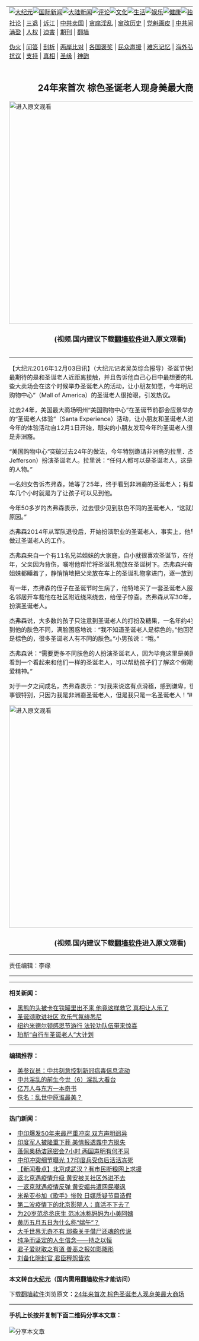 <a name="1" id="1" target="_blank"></a><span id="1"></span>
<table align=center border="0"><tr><td colspan="2" VALIGN=TOP><a href="/gb/nsc413.md#1"><img src="https://raw.githubusercontent.com/wcb2286/www/master/t/djy/1.jpg" title="大纪元"></a><a href="/gb/n24hr.md#1"><img src="https://raw.githubusercontent.com/wcb2286/www/master/t/djy/3.jpg" title="国际新闻"></a><a href="/gb/nsc413.md#1"><img src="https://raw.githubusercontent.com/wcb2286/www/master/t/djy/4.jpg" title="大陆新闻"></a><a href="/gb/news392.md#1"><img src="https://raw.githubusercontent.com/wcb2286/www/master/t/djy/5.jpg" title="评论"></a><a href="/gb/news2007.md#1"><img src="https://raw.githubusercontent.com/wcb2286/www/master/t/djy/6.jpg" title="文化"></a><a href="/gb/news2008.md#1"><img src="https://raw.githubusercontent.com/wcb2286/www/master/t/djy/7.jpg" title="生活"></a><a href="/gb/ncyule.md#1"><img src="https://raw.githubusercontent.com/wcb2286/www/master/t/djy/8.jpg" title="娱乐"></a><a href="/gb/nsc1002.md#1"><img src="https://raw.githubusercontent.com/wcb2286/www/master/t/djy/9.jpg" title="健康"><a href="/gb/nf6092.md#1"><img src="https://raw.githubusercontent.com/wcb2286/www/master/t/djy/10a.jpg" title="独家"></a><a href="/gb/nf4514.md#1"><img src="https://raw.githubusercontent.com/wcb2286/www/master/t/djy/12a.jpg" title="头条"></a></td></tr>
<tr><td colspan="2" VALIGN=TOP><a target="_blank" href="/gb/9p.md#1">社论</a> | <a target="_blank" href="/gb/nf5657.md#1">三退</a> | <a target="_blank" href="/gb/nf6124.md#1">诉江</a> | <a target="_blank" href="/gb/nf1176117.md#1">中共卖国</a> | <a target="_blank" href="/gb/nf5773.md#1">贪腐淫乱</a> | <a target="_blank" href="/gb/nf1176115.md#1">窜改历史</a> | <a target="_blank" href="/gb/nf1176107.md#1">党魁画皮</a> | <a target="_blank" href="/gb/nf1320400.md#1">中共间谍</a> | <a target="_blank" href="/gb/nf1176114.md#1">破坏传统</a> | <a target="_blank" href="https://github.com/wcb2286/ntdtv/blob/master/gb/prog447_1.md#1">恶贯满盈</a> | <a target="_blank" href="/gb/ncid278.md#1">人权</a> | <a target="_blank" href="/gb/nf1176111.md#1">迫害</a> | <a target="_blank" href="https://gitlab.com/szzdlab/mh-qikan/blob/master/README.md#1">期刊</a> | <a target="_blank" href="https://github.com/bannedbook/fanqiang/wiki">翻墙</a></p><p><a target="_blank" href="/gb/nf5562.md#1">伪火</a> | <a target="_blank" href="/gb/nf4378.md#1">问答</a> | <a target="_blank" href="/gb/nf5792.md#1">剖析</a> | <a target="_blank" href="/gb/nf5735.md#1">两岸比对</a> | <a target="_blank" href="/gb/nf6119.md#1">各国褒奖</a> | <a target="_blank" href="/gb/nf6120.md#1">民众声援</a> | <a target="_blank" href="/gb/nf1188594.md#1">难忘记忆</a> | <a target="_blank" href="/gb/nf3180.md#1">海外弘传</a> | <a target="_blank" href="/gb/nf5410.md#1">万人上访</a> | <a target="_blank" href="https://github.com/wcb2286/ntdtv/blob/master/gb/prog1530_1.md#1">和平抗议</a> | <a target="_blank" href="/gb/nf4386.md#1">支持</a> | <a target="_blank" href="/gb/nf4389.md#1">真相</a> | <a target="_blank" href="/gb/nf5790.md#1">圣缘</a> | <a target="_blank" href="/gb/nf4786.md#1">神韵</a></td></tr>
<tr><td VALIGN=TOP width="626"><h2 align=center>24年来首次 棕色圣诞老人现身美最大商场</h2>
<a href="https://combinatronics.com/wcb2286/vd/master/jump2.htm?id=Vnf6n"><img width="600" src="https://raw.githubusercontent.com/wcb2286/djy/master/gb/300/djtsp.jpg"title="进入原文观看"  alt="进入原文观看"></a><h3 align=center>(视频.国内建议下载<a href="https://github.com/bannedbook/fanqiang/wiki">翻墙软件</a>进入原文观看)</h3>
<h6></h6>
<hr>
	<p>【大纪元2016年12月03日讯】（大纪元记者吴英综合报导）圣诞节快到了，小朋友最期待的是和<ahref="/gb/tag/%E5%9C%A3%E8%AF%9E%E8%80%81%E4%BA%BA.md#1">圣诞老人</a>近距离接触，并且告诉他自己心目中最想要的礼物。在美国有些大卖场会在这个时候举办圣诞老人的活动，让小朋友如愿，今年明尼苏达州的“<ahref="/gb/tag/%E7%BE%8E%E5%9B%BD%E8%B4%AD%E7%89%A9%E4%B8%AD%E5%BF%83.md#1">美国购物中心</a>”（Mall of America）的<ahref="/gb/tag/%E5%9C%A3%E8%AF%9E%E8%80%81%E4%BA%BA.md#1">圣诞老人</a>很抢眼，引发热议。</p>
<p>过去24年，美国最大商场明州“<ahref="/gb/tag/%E7%BE%8E%E5%9B%BD%E8%B4%AD%E7%89%A9%E4%B8%AD%E5%BF%83.md#1">美国购物中心</a>”在圣诞节前都会应景举办为期四天的“圣诞老人体验”（Santa Experience）活动，让小朋友和圣诞老人进行亲密对话。今年的体验活动自12月1日开始，眼尖的小朋友发现今年旳圣诞老人很特别，因为他是<ahref="/gb/tag/%E9%9D%9E%E6%B4%B2%E8%A3%94.md#1">非洲裔</a>。</p>
<p>“美国购物中心”突破过去24年的做法，今年特别邀请<ahref="/gb/tag/%E9%9D%9E%E6%B4%B2%E8%A3%94.md#1">非洲裔</a>的拉里．杰弗森（Larry Jefferson）扮演圣诞老人。拉里说：“任何人都可以是圣诞老人，这是每个人心目中的人物。”</p>
<p>一名妇女告诉杰弗森，她等了25年，终于看到非洲裔的圣诞老人；有些人告诉他，开车几个小时就是为了让孩子可以见到他。</p>
<p>今年50多岁的杰弗森表示，过去很少见到肤色不同的圣诞老人，“这就是我这样做的原因。”</p>
<p>杰弗森2014年从军队退役后，开始扮演职业的圣诞老人，事实上，他早在12岁就曾做过圣诞老人的工作。</p>
<p>杰弗森来自一个有11名兄弟姐妹的大家庭，自小就很喜欢圣诞节，在他12岁那一年，父亲因为背伤，嘱咐他帮忙将圣诞礼物放在圣诞树下。杰弗森兴奋极了，等兄弟姐妹都睡着了，静悄悄地把父亲放在车上的圣诞礼物拿进门，逐一放到圣诞树下。</p>
<p>有一年，杰弗森的侄子在圣诞节时生病了，他特地买了一套圣诞老人服装，并要求一名邻居开车载他在社区附近绕来绕去，给侄子惊喜。杰弗森从军30年，经常在部队里扮演圣诞老人。</p>
<p>杰弗森说，大多数的孩子只注意到圣诞老人的打扮及糖果，一名年约4岁的孩子注意到他的肤色不同，满脸困惑地说：“我不知道圣诞老人是棕色的。”他回答：“是的，我是棕色的，很多圣诞老人有不同的肤色。”小男孩说：“哦。”</p>
<p>杰弗森说：“需要更多不同肤色的人扮演圣诞老人，因为毕竟这里是美国，孩子们需要看到一个看起来和他们一样的圣诞老人，可以帮助孩子们了解这个假期背后蕴含的博爱精神。”</p>
<p>对于一夕之间成名，杰弗森表示：“对我来说这有点滑稽，感到谦卑，很多人认为这件事很特别，只因为我是非洲裔圣诞老人，但是我只是一名圣诞老人！”#</p>
<p><a width="640" b="360" src=""></a><a href="https://combinatronics.com/wcb2286/vd/master/jump2.htm?id=Vnf6n"><img width="600" src="https://raw.githubusercontent.com/wcb2286/djy/master/gb/300/djtsp.jpg" title="进入原文观看"  alt="进入原文观看"></a><h3 align=center>(视频.国内建议下载<a href="https://github.com/bannedbook/fanqiang/wiki">翻墙软件</a>进入原文观看)</h3><hr><a src="https://www.youtube.com/embed/GkxBeNcOM3o?feature=oembed" frameborder="0" allowfullscreen></a></p>
<p>责任编辑：李缘</p>
	
<hr>
<hr>

<strong>相关新闻：</strong>
<li><a href="/gb/16/8/8/n8179099.md#1">黑熊的头被卡在铁罐里出不来 他竟这样救它 真相让人乐了</a></li>
<li><a href="/gb/16/11/25/n8527106.md#1">圣诞颂歌进社区 欢乐气氛绕悉尼</a></li>
<li><a href="/gb/16/11/26/n8531304.md#1">纽约米德尔顿感恩节游行 法轮功队伍带来惊喜</a></li>
<li><a href="/gb/16/11/27/n8532675.md#1">珀斯“自行车圣诞老人”大计划</a></li>
<hr>


<strong>编辑推荐：</strong>
<li><a href="/gb/20/2/22/n11887949.md#1">美参议员：中共刻意控制新冠病毒信息流动</a></li>
<li><a href="/gb/18/3/25/n10247979.md#1" target="_blank">中共淫乱的前生今世（6）淫乱大看台</a></li><li><a href="/gb/17/5/26/n9191512.md?dfh#1" target="_blank">亿万人与东方一本奇书</a></li><li><a href="/gb/13/7/22/n3922934.md#1" target="_blank">佚名：乱世中原谁最美？</a></li><hr>


<strong>热门新闻：</strong>
<li><a href="/gb/20/6/17/n12192677.md#1">中印爆发50年来最严重冲突 双方声明迥异</a></li>
<li><a href="/gb/20/6/18/n12195687.md#1">印度军人被隆重下葬 美情报透露中方损失</a></li>
<li><a href="/gb/20/6/18/n12194738.md#1">蓬佩奥杨洁篪密会7小时 两国声明有何不同</a></li>
<li><a href="/gb/20/6/17/n12192420.md#1">中印冲突细节曝光 17印度兵受伤后活活冻死</a></li>
<li><a href="/gb/20/6/17/n12193215.md#1">【新闻看点】北京成武汉？有市民断粮网上求援</a></li>
<li><a href="/gb/20/6/17/n12191577.md#1">返北京遇疫情升级 黄安被关社区外进不去</a></li>
<li><a href="/gb/20/6/18/n12196437.md#1">一返京就遇疫情反弹 黄安媚共遭网民嘲讽</a></li>
<li><a href="/gb/20/6/17/n12193273.md#1">米希亚参加《歌手》惨败 日媒质疑节目造假</a></li>
<li><a href="/gb/20/6/16/n12190137.md#1">第二波疫情下的北京影院人：真活不下去了</a></li>
<li><a href="/gb/20/6/16/n12190453.md#1">为20岁范丞丞庆生 范冰冰称妈妈为小美阿姨</a></li>
<li><a href="/gb/20/6/12/n12179666.md#1">黄历五月五日为什么称“端午”？</a></li>
<li><a href="/gb/20/6/17/n12192100.md#1">大千世界无奇不有 那些关于借尸还魂的传说</a></li>
<li><a href="/gb/10/7/21/n2972041.md#1">纯净而坚定的人生信念——持之以恒</a></li>
<li><a href="/gb/20/6/17/n12192099.md#1">君子爱财取之有道 善恶之报如影随形</a></li>
<li><a href="/gb/8/11/16/n2331158.md#1">刘备化隙封官 君臣释怨皆欢</a></li>
<hr>

<strong>本文转自<a href="https://www.epochtimes.com">大纪元</a>（国内需用<a href="https://github.com/bannedbook/fanqiang/wiki">翻墙软件</a>才能访问）</strong><p>下载<a href="https://github.com/bannedbook/fanqiang/wiki">翻墙软件</a>浏览原文：<a href="https://www.epochtimes.com/gb/16/12/2/n8553504.htm">24年来首次 棕色圣诞老人现身美最大商场</a></p><hr>

<strong>手机上长按并复制下面二维码分享本文章：</strong><br><br><img src="http://d1p1.ip.zn2.us/v.php?action=qrcode&url=/gb/16/12/2/n8553504.md%231" title="分享本文章"></td><td VALIGN=TOP><a href="/gb/16/1/21/n4622075.md?dfh#1" target="_blank"><img src="https://raw.githubusercontent.com/wcb2286/djy/master/gb/300/wei-f1.jpg" title="中共的伪火骗局"  alt="中共的伪火骗局"></a><br><a href="https://github.com/wcb2286/www/blob/master/README.md?dfh#9" target="_blank"><img src="https://raw.githubusercontent.com/wcb2286/djy/master/gb/300/yong-h.jpg" title="永恒的见证"  alt="永恒的见证"></a><br><a href="/gb/13/9/29/n3974789.md?dfh#1" target="_blank"><img src="https://raw.githubusercontent.com/wcb2286/djy/master/gb/300/shang-lnz.jpg" title="善良女子被中共投男牢"  alt="善良女子被中共投男牢"></a><br><a href="/gb/16/3/16/n4663449.md?dfh#1" target="_blank"><img src="https://raw.githubusercontent.com/wcb2286/djy/master/gb/300/huo-z3.jpg" title="警卫目击活摘器官"  alt="警卫目击活摘器官"></a><br><a href="/gb/16/8/7/n8177641.md?dfh#1" target="_blank"><img src="https://raw.githubusercontent.com/wcb2286/djy/master/gb/300/huo-z4.jpg" title="证人描述活摘恐怖"  alt="证人描述活摘恐怖"></a><br><a href="/gb/10/4/19/n2881569.md?dfh#1" target="_blank"><img src="https://raw.githubusercontent.com/wcb2286/djy/master/gb/300/huo-z1.jpg" title="揭开活摘器官黑幕"  alt="揭开活摘器官黑幕"></a><br><a href="/gb/10/11/7/n3077476.md?dfh#1" target="_blank"><img src="https://raw.githubusercontent.com/wcb2286/djy/master/gb/300/ma-ks.jpg" title="马克思的成魔之路"  alt="马克思的成魔之路"></a><br><a href="/gb/14/6/9/n4173977.md?dfh#1" target="_blank"><img src="https://raw.githubusercontent.com/wcb2286/djy/master/gb/300/chang-zs.jpg" title="藏字石 蕴天机"  alt="藏字石 蕴天机"></a><br><a href="/gb/18/5/10/n10381511.md?dfh#1" target="_blank"><img src="https://raw.githubusercontent.com/wcb2286/djy/master/gb/300/st1.jpg" title="关注3亿人三退"  alt="关注3亿人三退"></a><br><a href="/gb/18/3/21/n10237682.md?dfh#1" target="_blank"><img src="https://raw.githubusercontent.com/wcb2286/djy/master/gb/300/jie-t.jpg" title="解体中共复兴中华"  alt="解体中共复兴中华"></a><br><a href="/gb/9/2/9/n2422991.md?dfh#1" target="_blank"><img src="https://raw.githubusercontent.com/wcb2286/djy/master/gb/300/gao-zs.jpg" title="中共迫害良心律师"  alt="中共迫害良心律师"></a><br><a href="/gb/18/12/9/n10900044.md?dfh#1" target="_blank"><img src="https://raw.githubusercontent.com/wcb2286/djy/master/gb/300/sj1.jpg" title="303万人举报江泽民"  alt="303万人举报江泽民"></a><br><a href="/gb/18/8/28/n10672014.md?dfh#1" target="_blank"><img src="https://raw.githubusercontent.com/wcb2286/djy/master/gb/300/sj2.jpg" title="这些官员为何起诉江泽民"  alt="这些官员为何起诉江泽民"></a><br><a href="/gb/8/12/18/n2367165.md?dfh#1" target="_blank"><img src="https://raw.githubusercontent.com/wcb2286/djy/master/gb/300/liangan.jpg" title="海峡两岸的强烈对比"  alt="海峡两岸的强烈对比"></a><br><a href="/gb/15/12/10/n4593139.md?dfh#1" target="_blank"><img src="https://raw.githubusercontent.com/wcb2286/djy/master/gb/300/jia-ndzl.jpg" title="加拿大总理的贺信"  alt="加拿大总理的贺信"></a><br><a href="/gb/11/6/17/n3289382.md?dfh#1" target="_blank"><img src="https://raw.githubusercontent.com/wcb2286/djy/master/gb/300/xiao-wd.jpg" title="探寻真相兼听则明"  alt="探寻真相兼听则明"></a><br><a href="/gb/18/10/27/n10812623.md?dfh#1" target="_blank"><img src="https://raw.githubusercontent.com/wcb2286/djy/master/gb/300/yindu.jpg" title="印度媒体报道东方"  alt="印度媒体报道东方"></a><br><a href="/gb/18/6/9/n10469652.md?dfh#1" target="_blank"><img src="https://raw.githubusercontent.com/wcb2286/djy/master/gb/300/xie-j.jpg" title="不一样的海外校园"  alt="不一样的海外校园"></a><br><a href="/gb/7/4/5/n1669415.md?dfh#1" target="_blank"><img src="https://raw.githubusercontent.com/wcb2286/djy/master/gb/300/li-up.jpg" title="从大师到徒弟的传奇"  alt="从大师到徒弟的传奇"></a><br><a href="/gb/17/5/26/n9191512.md?dfh#1" target="_blank"><img src="https://raw.githubusercontent.com/wcb2286/djy/master/gb/300/zfl2.jpg" title="亿万人与东方一本奇书"  alt="亿万人与东方一本奇书"></a><br><a href="/gb/13/11/27/n4020290.md?dfh#1" target="_blank"><img src="https://raw.githubusercontent.com/wcb2286/djy/master/gb/300/zhen-h.jpg" title="大陆见不到的震撼场面"  alt="大陆见不到的震撼场面"></a><br><a href="/gb/15/7/17/n4482910.md?dfh#1" target="_blank"><img src="https://raw.githubusercontent.com/wcb2286/djy/master/gb/300/dalu-sk.jpg" title="人心向善 大陆当初盛况"  alt="人心向善 大陆当初盛况"></a><br><a href="/gb/19/1/5/n10955468.md?dfh#1" target="_blank"><img src="https://raw.githubusercontent.com/wcb2286/djy/master/gb/300/zfl1.jpg" title="追寻真理 这书讲什么"  alt="追寻真理 这书讲什么"></a><br><a href="https://github.com/bannedbook/fanqiang/wiki" target="_blank"><img src="https://raw.githubusercontent.com/wcb2286/djy/master/gb/300/fq1.jpg" title="下载免费翻墙软件"  alt="下载免费翻墙软件"></a><br></td></tr></table>